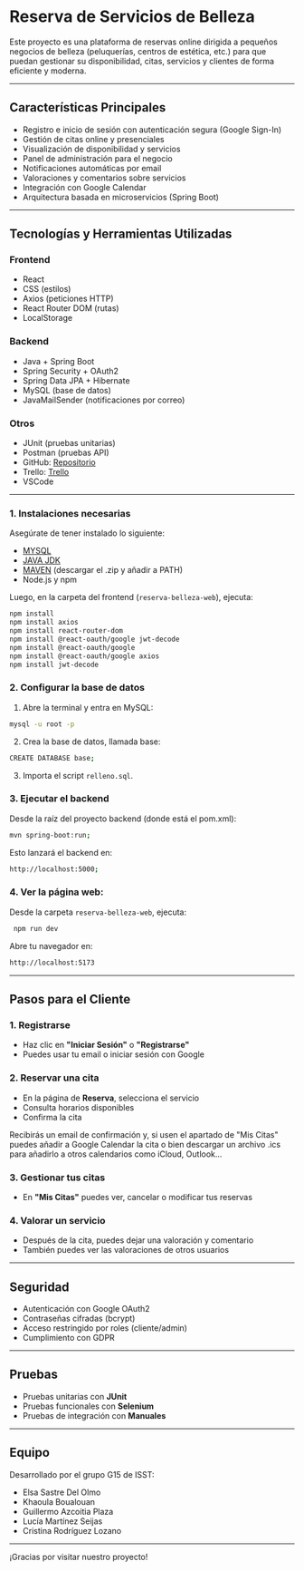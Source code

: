# **Reserva de Servicios de Belleza**

Este proyecto es una plataforma de reservas online dirigida a pequeños negocios de belleza (peluquerías, centros de estética, etc.) para que puedan gestionar su disponibilidad, citas, servicios y clientes de forma eficiente y moderna.

---

## Características Principales

-  Registro e inicio de sesión con autenticación segura (Google Sign-In)
-  Gestión de citas online y presenciales
-  Visualización de disponibilidad y servicios
-  Panel de administración para el negocio
-  Notificaciones automáticas por email
-  Valoraciones y comentarios sobre servicios
-  Integración con Google Calendar
-  Arquitectura basada en microservicios (Spring Boot)

---

##  Tecnologías y Herramientas Utilizadas

### Frontend
-  React
-  CSS (estilos)
-  Axios (peticiones HTTP)
-  React Router DOM (rutas)
-  LocalStorage 

### Backend
-  Java + Spring Boot
-  Spring Security + OAuth2
-  Spring Data JPA + Hibernate
-  MySQL (base de datos)
-  JavaMailSender (notificaciones por correo)

### Otros
-  JUnit (pruebas unitarias)
-  Postman (pruebas API)
-  GitHub: [Repositorio](https://github.com/lumarseijas/isst-G15)
-  Trello: [Trello](https://trello.com/b/uJJV9c7g/isst-grupo15-belleza)
-  VSCode

---
### 1. Instalaciones necesarias

Asegúrate de tener instalado lo siguiente:

- [MYSQL](https://dev.mysql.com/downloads/installer/)
- [JAVA JDK](https://adoptium.net/es/)
- [MAVEN](https://maven.apache.org/download.cgi) (descargar el .zip y añadir a PATH)
- Node.js y npm

Luego, en la carpeta del frontend (`reserva-belleza-web`), ejecuta:

```bash
npm install
npm install axios
npm install react-router-dom
npm install @react-oauth/google jwt-decode
npm install @react-oauth/google
npm install @react-oauth/google axios
npm install jwt-decode
```
### 2. Configurar la base de datos
1. Abre la terminal y entra en MySQL: 
```bash
mysql -u root -p
```
2. Crea la base de datos, llamada base:
```bash
CREATE DATABASE base;
```
3. Importa el script `relleno.sql`.
### 3. Ejecutar el backend
Desde la raíz del proyecto backend (donde está el pom.xml):
```bash
mvn spring-boot:run;
```
Esto lanzará el backend en:
```bash
http://localhost:5000;
```
### 4. Ver la página web: 
Desde la carpeta `reserva-belleza-web`, ejecuta:
```bash
 npm run dev
```
Abre tu navegador en:
```bash
http://localhost:5173
```
---

## Pasos para el Cliente

### 1. Registrarse
- Haz clic en **"Iniciar Sesión"** o **"Registrarse"**
- Puedes usar tu email o iniciar sesión con Google

### 2. Reservar una cita
- En la página de **Reserva**, selecciona el servicio
- Consulta horarios disponibles
- Confirma la cita

Recibirás un email de confirmación y, si usen el apartado de "Mis Citas" puedes añadir a Google Calendar la cita o bien descargar un archivo .ics para añadirlo a otros calendarios como iCloud, Outlook...

### 3. Gestionar tus citas
- En **"Mis Citas"** puedes ver, cancelar o modificar tus reservas

### 4. Valorar un servicio
- Después de la cita, puedes dejar una valoración y comentario
- También puedes ver las valoraciones de otros usuarios

---

## Seguridad

-  Autenticación con Google OAuth2
-  Contraseñas cifradas (bcrypt)
-  Acceso restringido por roles (cliente/admin)
-  Cumplimiento con GDPR

---

##  Pruebas

-  Pruebas unitarias con **JUnit**
-  Pruebas funcionales con **Selenium**
-  Pruebas de integración con **Manuales**

---

##  Equipo

Desarrollado por el grupo G15 de ISST:
- Elsa Sastre Del Olmo
- Khaoula Boualouan
- Guillermo Azcoitia Plaza
- Lucía Martínez Seijas
- Cristina Rodríguez Lozano

---

¡Gracias por visitar nuestro proyecto! 


